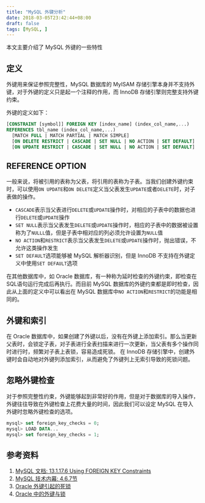 ```yaml
---
title: "MySQL 外键分析"
date: 2018-03-05T23:42:44+08:00
draft: false
tags: [MySQL, ]
---
```


本文主要介绍了 MySQL 外键的一些特性
<!--more-->

## 定义

外键用来保证参照完整性，MySQL 数据库的 MyISAM 存储引擎本身并不支持外键，对于外键的定义只是起一个注释的作用，而 InnoDB 存储引擎则完整支持外键约束。

外键的定义如下：

```sql
[CONSTRAINT [symbol]] FOREIGN KEY [index_name] (index_col_name,...)
REFERENCES tbl_name (index_col_name,...)
  [MATCH FULL | MATCH PARTIAL | MATCH SIMPLE]
  [ON DELETE RESTRICT | CASCADE | SET NULL | NO ACTION | SET DEFAULT]
  [ON UPDATE RESTRICT | CASCADE | SET NULL | NO ACTION | SET DEFAULT]
```

## REFERENCE OPTION

一般来说，将被引用的表称为父表，将引用的表称为子表。当我们创建外键约束时，可以使用`ON UPDATE`和`ON DELETE`定义当父表发生`UPDATE`或者`DELETE`时，对子表做的操作。

+ `CASCADE`表示当父表进行`DELETE`或`UPDATE`操作时，对相应的子表中的数据也进行`DELETE`或`UPDATE`操作
+ `SET NULL`表示当父表发生`DELETE`或`UPDATE`操作时，相应的子表中的数据被设置称为了`NULLL`值，但是子表中相对应的列必须允许设置为`NULL`值
+ `NO ACTION`和`RESTRICT`表示当父表发生`DELETE`或`UPDATE`操作时，抛出错误，不允许这类操作发生
+ `SET DEFAULT`选项能够被 MySQL 解析器识别，但是 InnoDB 不支持在外键定义中使用`SET DEFAULT`选项

在其他数据库中，如 Oracle 数据库，有一种称为延时检查的外键约束，即检查在SQL语句运行完成后再执行。而目前 MySQL 数据库的外键约束都是即时检查，因此从上面的定义中可以看出在 MySQL 数据库中`NO ACTION`和`RESTRICT`的功能是相同的。

## 外键和索引

在 Oracle 数据库中，如果创建了外键以后，没有在外键上添加索引。那么当更新父表时，会锁定子表，对子表进行全表扫描来进行一次更新，当父表有多个操作同时进行时，频繁对子表上表锁，容易造成死锁。
在 InnoDB 存储引擎中，创建外键时会自动地对外键列添加索引，从而避免了外键列上无索引导致的死锁问题。

## 忽略外键检查

对于参照完整性约束，外键能够起到非常好的作用，但是对于数据库的导入操作，外键往往导致在外键检查上花费大量的时间，因此我们可以设定 MySQL 在导入外键时忽略外键检查的选项。

```sql
mysql> set foreign_key_checks = 0;
mysql> LOAD DATA...
mysql> set foreign_key_checks = 1;
```

## 参考资料

1. [MySQL 文档: 13.1.17.6 Using FOREIGN KEY Constraints](https://dev.mysql.com/doc/refman/5.5/en/create-table-foreign-keys.html)
2. [MySQL 技术内幕: 4.6.7节](https://book.douban.com/subject/24708143/)
3. [Oracle 外键引起的死锁](http://tivan.iteye.com/blog/1184187)
4. [Oracle 中的外键与锁](https://yemengying.com/2017/09/04/oracle-foreignkey-lock/)
